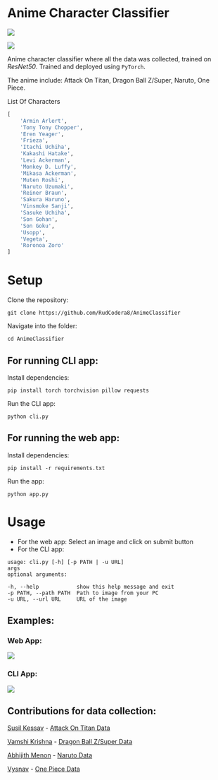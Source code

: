 # Anime Character Classifier

[![](https://img.shields.io/badge/heroku-deployed-green)](https://animeclassifier.herokuapp.com/)

![](/assets/demo.png)

Anime character classifier where all the data was collected, trained on _ResNet50_. Trained and deployed using `PyTorch`.

The anime include: Attack On Titan, Dragon Ball Z/Super, Naruto, One Piece.

List Of Characters

```python
[
    'Armin Arlert',
    'Tony Tony Chopper',
    'Eren Yeager',
    'Frieza',
    'Itachi Uchiha',
    'Kakashi Hatake',
    'Levi Ackerman',
    'Monkey D. Luffy',
    'Mikasa Ackerman',
    'Muten Roshi',
    'Naruto Uzumaki',
    'Reiner Braun',
    'Sakura Haruno',
    'Vinsmoke Sanji',
    'Sasuke Uchiha',
    'Son Gohan',
    'Son Goku',
    'Usopp',
    'Vegeta',
    'Roronoa Zoro'
]
 ```

 # Setup

Clone the repository:

```
git clone https://github.com/RudCodera8/AnimeClassifier
```

Navigate into the folder:

```
cd AnimeClassifier
```

## For running CLI app:

Install dependencies:

```
pip install torch torchvision pillow requests
```

Run the CLI app:

```
python cli.py
```
## For running the web app:

Install dependencies:
```
pip install -r requirements.txt
```

Run the app:
```
python app.py
```

# Usage
- For the web app: Select an image and click on submit button
- For the CLI app:
```
usage: cli.py [-h] [-p PATH | -u URL]
args
optional arguments:

-h, --help            show this help message and exit
-p PATH, --path PATH  Path to image from your PC
-u URL, --url URL     URL of the image
```

## Examples:
### Web App:
![](/assets/webapp.png)

### CLI App:
![](/assets/cliapp.png)

## Contributions for data collection:
[Susil Kessav](https://github.com/susilkessav) - [Attack On Titan Data](https://www.kaggle.com/susilkessav/wwwkagglecomsusilkessavaot)

[Vamshi Krishna](https://github.com/insaiyancvk) - [Dragon Ball Z/Super Data](https://www.kaggle.com/insaiyancvk/dragon-ball-z-dataset)

[Abhijith Menon](https://github.com/rudCodera8) - [Naruto Data](https://www.kaggle.com/abhijimenon/narutocharactersdataset)

[Vysnav](https://github.com/vysnav) - [One Piece Data](https://www.kaggle.com/vyshnavp/one-piece)
